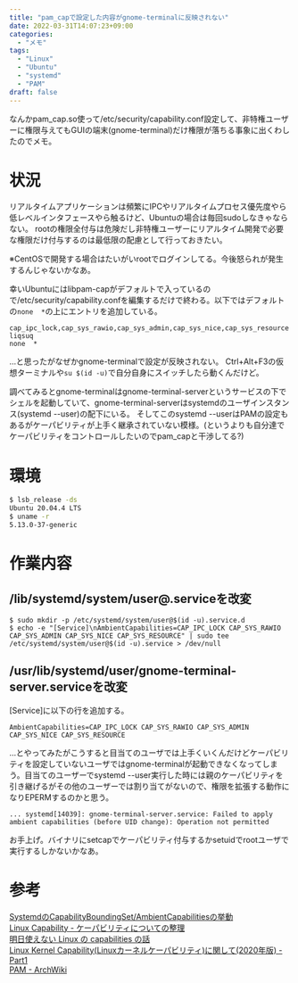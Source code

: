 ```yaml
---
title: "pam_capで設定した内容がgnome-terminalに反映されない"
date: 2022-03-31T14:07:23+09:00
categories:
  - "メモ"
tags:
  - "Linux"
  - "Ubuntu"
  - "systemd"
  - "PAM"
draft: false
---
```


なんかpam_cap.so使って/etc/security/capability.conf設定して、非特権ユーザーに権限与えてもGUIの端末(gnome-terminal)だけ権限が落ちる事象に出くわしたのでメモ。

<!--more-->

# 状況

リアルタイムアプリケーションは頻繁にIPCやリアルタイムプロセス優先度やら低レベルインタフェースやら触るけど、Ubuntuの場合は毎回sudoしなきゃならない。
rootの権限全付与は危険だし非特権ユーザーにリアルタイム開発で必要な権限だけ付与するのは最低限の配慮として行っておきたい。

※CentOSで開発する場合はたいがいrootでログインしてる。今後怒られが発生するんじゃないかなあ。

幸いUbuntuにはlibpam-capがデフォルトで入っているので/etc/security/capability.confを編集するだけで終わる。以下ではデフォルトの`none  *`の上にエントリを追加している。
```
cap_ipc_lock,cap_sys_rawio,cap_sys_admin,cap_sys_nice,cap_sys_resource  liqsuq
none  *
```

…と思ったがなぜかgnome-terminalで設定が反映されない。
Ctrl+Alt+F3の仮想ターミナルや`su $(id -u)`で自分自身にスイッチしたら動くんだけど。

調べてみるとgnome-terminalはgnome-terminal-serverというサービスの下でシェルを起動していて、gnome-terminal-serverはsystemdのユーザインスタンス(systemd --user)の配下にいる。
そしてこのsystemd --userはPAMの設定もあるがケーパビリティが上手く継承されていない模様。(というよりも自分達でケーパビリティをコントロールしたいのでpam_capと干渉してる?)

# 環境

``` bash
$ lsb_release -ds
Ubuntu 20.04.4 LTS
$ uname -r
5.13.0-37-generic
```

# 作業内容
## /lib/systemd/system/user@.serviceを改変
```
$ sudo mkdir -p /etc/systemd/system/user@$(id -u).service.d
$ echo -e "[Service]\nAmbientCapabilities=CAP_IPC_LOCK CAP_SYS_RAWIO CAP_SYS_ADMIN CAP_SYS_NICE CAP_SYS_RESOURCE" | sudo tee /etc/systemd/system/user@$(id -u).service > /dev/null
```

## /usr/lib/systemd/user/gnome-terminal-server.serviceを改変
[Service]に以下の行を追加する。
```
AmbientCapabilities=CAP_IPC_LOCK CAP_SYS_RAWIO CAP_SYS_ADMIN CAP_SYS_NICE CAP_SYS_RESOURCE
```

…とやってみたがこうすると目当てのユーザでは上手くいくんだけどケーパビリティを設定していないユーザではgnome-terminalが起動できなくなってしまう。目当てのユーザーでsystemd --user実行した時には親のケーパビリティを引き継げるがその他のユーザーでは割り当てがないので、権限を拡張する動作になりEPERMするのかと思う。

``` 
... systemd[14039]: gnome-terminal-server.service: Failed to apply ambient capabilities (before UID change): Operation not permitted
```

お手上げ。バイナリにsetcapでケーパビリティ付与するかsetuidでrootユーザで実行するしかないかなあ。

# 参考
[SystemdのCapabilityBoundingSet/AmbientCapabilitiesの挙動](https://gloryof.hatenablog.com/entry/2018/10/27/104711)  
[Linux Capability - ケーパビリティについての整理](https://udzura.hatenablog.jp/entry/2016/06/24/181852)  
[明日使えない Linux の capabilities の話](https://nojima.hatenablog.com/entry/2016/12/03/000000)  
[Linux Kernel Capability(Linuxカーネルケーパビリティ)に関して(2020年版) - Part1](https://security.sios.com/security/os-db/capability-info-20200701.html)  
[PAM - ArchWiki](https://wiki.archlinux.jp/index.php/PAM)